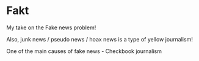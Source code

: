 # Fakt
My take on the Fake news problem!

Also, junk news / pseudo news / hoax news is a type of yellow journalism!

One of the main causes of fake news  - Checkbook journalism
